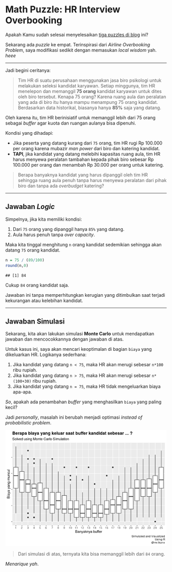 Math Puzzle: HR Interview Overbooking
================

Apakah Kamu sudah selesai menyelesaikan [tiga puzzles di
blog](https://ikanx101.github.io/tags/#monte-carlo) ini?

Sekarang ada *puzzle* ke empat. Terinspirasi dari *Airline Overbooking
Problem*, saya modifikasi sedikit dengan memasukan *local wisdom* yah.
*heee*

-----

Jadi begini ceritanya:

> Tim HR di suatu perusahaan menggunakan jasa biro psikologi untuk
> melakukan seleksi kandidat karyawan. Setiap minggunya, tim HR
> menelepon dan memanggil **75 orang** kandidat karyawan untuk dites
> oleh biro tersebut. Kenapa 75 orang? Karena ruang aula dan peralatan
> yang ada di biro itu hanya mampu menampung 75 orang kandidat.
> Berdasarkan data historikal, biasanya hanya **85%** saja yang datang.

Oleh karena itu, tim HR berinisiatif untuk memanggil lebih dari 75 orang
sebagai *buffer* agar kuota dan ruangan aulanya bisa dipenuhi.

Kondisi yang dihadapi:

  - Jika peserta yang datang kurang dari `75` orang, tim HR rugi Rp
    100.000 per orang karena mubazir *man power* dari biro dan katering
    kandidat.
  - **TAPI**, jika kandidat yang datang melebihi kapasitas ruang aula,
    tim HR harus menyewa peralatan tambahan kepada pihak biro sebesar Rp
    100.000 per orang dan menambah Rp 30.000 per orang untuk katering.

> Berapa banyaknya kandidat yang harus dipanggil oleh tim HR sehingga
> ruang aula penuh tanpa harus menyewa peralatan dari pihak biro dan
> tanpa ada *overbudget* katering?

-----

## Jawaban *Logic*

Simpelnya, jika kita memiliki kondisi:

1.  Dari `75` orang yang dipanggil hanya `85%` yang datang.
2.  Aula harus penuh tanpa *over capacity*.

Maka kita tinggal menghitung `n` orang kandidat sedemikian sehingga akan
datang `75` orang kandidat.

``` r
n = 75 / (89/100)
round(n,0)
```

    ## [1] 84

Cukup `84` orang kandidat saja.

Jawaban ini tanpa memperhitungkan kerugian yang ditimbulkan saat terjadi
kekurangan atau kelebihan kandidat.

-----

## Jawaban Simulasi

Sekarang, kita akan lakukan simulasi **Monte Carlo** untuk mendapatkan
jawaban dan mencocokkannya dengan jawaban di atas.

Untuk kasus ini, saya akan mencari keoptimalan di bagian `biaya` yang
dikeluarkan HR. Logikanya sederhana:

1.  Jika kandidat yang datang `n < 75`, maka HR akan merugi sebesar
    `n*100` ribu rupiah.
2.  Jika kandidat yang datang `n > 75`, maka HR akan merugi sebesar
    `n*(100+30)` ribu rupiah.
3.  Jika kandidat yang datang `n = 75`, maka HR tidak mengeluarkan biaya
    apa-apa.

*So*, apakah ada penambahan *buffer* yang menghasilkan `biaya` yang
paling kecil?

Jadi *personally*, masalah ini berubah menjadi optimasi *instead of
probabilistic problem*.

![](blog-post_files/figure-gfm/unnamed-chunk-2-1.png)<!-- -->

> Dari simulasi di atas, ternyata kita bisa memanggil lebih dari `84`
> orang.

*Menarique yah*.
